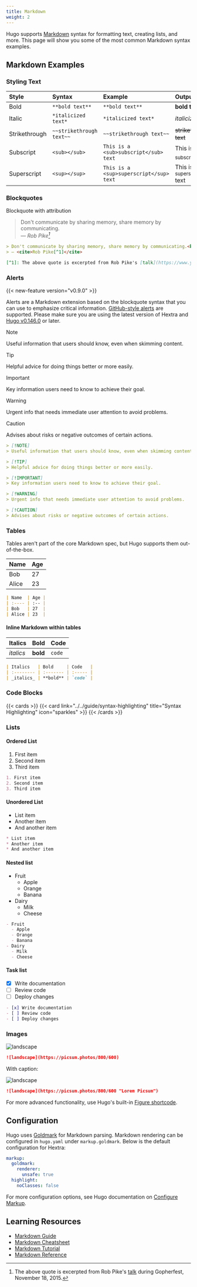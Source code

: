```yaml
---
title: Markdown
weight: 2
---
```


Hugo supports [Markdown](https://en.wikipedia.org/wiki/Markdown) syntax for formatting text, creating lists, and more. This page will show you some of the most common Markdown syntax examples.

<!--more-->

## Markdown Examples

### Styling Text

| Style         | Syntax                   | Example                                 | Output                                |
| :------------ | :----------------------- | :-------------------------------------- | :------------------------------------ |
| Bold          | `**bold text**`          | `**bold text**`                         | **bold text**                         |
| Italic        | `*italicized text*`      | `*italicized text*`                     | _italicized text_                     |
| Strikethrough | `~~strikethrough text~~` | `~~strikethrough text~~`                | ~~strikethrough text~~                |
| Subscript     | `<sub></sub>`            | `This is a <sub>subscript</sub> text`   | This is a <sub>subscript</sub> text   |
| Superscript   | `<sup></sup>`            | `This is a <sup>superscript</sup> text` | This is a <sup>superscript</sup> text |

### Blockquotes

Blockquote with attribution

> Don't communicate by sharing memory, share memory by communicating.<br>
> — <cite>Rob Pike[^1]</cite>

[^1]: The above quote is excerpted from Rob Pike's [talk](https://www.youtube.com/watch?v=PAAkCSZUG1c) during Gopherfest, November 18, 2015.

```markdown {filename=Markdown}
> Don't communicate by sharing memory, share memory by communicating.<br>
> — <cite>Rob Pike[^1]</cite>

[^1]: The above quote is excerpted from Rob Pike's [talk](https://www.youtube.com/watch?v=PAAkCSZUG1c) during Gopherfest, November 18, 2015.
```

### Alerts

{{< new-feature version="v0.9.0" >}}

Alerts are a Markdown extension based on the blockquote syntax that you can use to emphasize critical information.
[GitHub-style alerts](https://docs.github.com/en/get-started/writing-on-github/getting-started-with-writing-and-formatting-on-github/basic-writing-and-formatting-syntax#alerts) are supported.
Please make sure you are using the latest version of Hextra and [Hugo v0.146.0](https://github.com/gohugoio/hugo/releases/tag/v0.146.0) or later.

> [!NOTE]
> Useful information that users should know, even when skimming content.

> [!TIP]
> Helpful advice for doing things better or more easily.

> [!IMPORTANT]
> Key information users need to know to achieve their goal.

> [!WARNING]
> Urgent info that needs immediate user attention to avoid problems.

> [!CAUTION]
> Advises about risks or negative outcomes of certain actions.

```markdown {filename=Markdown}
> [!NOTE]
> Useful information that users should know, even when skimming content.

> [!TIP]
> Helpful advice for doing things better or more easily.

> [!IMPORTANT]
> Key information users need to know to achieve their goal.

> [!WARNING]
> Urgent info that needs immediate user attention to avoid problems.

> [!CAUTION]
> Advises about risks or negative outcomes of certain actions.
```

### Tables

Tables aren't part of the core Markdown spec, but Hugo supports them out-of-the-box.

| Name  | Age |
| :---- | :-- |
| Bob   | 27  |
| Alice | 23  |

```markdown {filename=Markdown}
| Name  | Age |
| :---- | :-- |
| Bob   | 27  |
| Alice | 23  |
```

#### Inline Markdown within tables

| Italics   | Bold     | Code   |
| :-------- | :------- | :----- |
| _italics_ | **bold** | `code` |

```markdown {filename=Markdown}
| Italics   | Bold     | Code   |
| :-------- | :------- | :----- |
| _italics_ | **bold** | `code` |
```

### Code Blocks

{{< cards >}}
  {{< card link="../../guide/syntax-highlighting" title="Syntax Highlighting" icon="sparkles" >}}
{{< /cards >}}

### Lists

#### Ordered List

1. First item
2. Second item
3. Third item

```markdown {filename=Markdown}
1. First item
2. Second item
3. Third item
```

#### Unordered List

* List item
* Another item
* And another item

```markdown {filename=Markdown}
* List item
* Another item
* And another item
```

#### Nested list

- Fruit
  - Apple
  - Orange
  - Banana
- Dairy
  - Milk
  - Cheese

```markdown {filename=Markdown}
- Fruit
  - Apple
  - Orange
  - Banana
- Dairy
  - Milk
  - Cheese
```

#### Task list

- [x] Write documentation
- [ ] Review code
- [ ] Deploy changes

```markdown {filename=Markdown}
- [x] Write documentation
- [ ] Review code
- [ ] Deploy changes
```

### Images

![landscape](https://picsum.photos/800/600)

```markdown {filename=Markdown}
![landscape](https://picsum.photos/800/600)
```

With caption:

![landscape](https://picsum.photos/800/600 "Lorem Picsum")

```markdown {filename=Markdown}
![landscape](https://picsum.photos/800/600 "Lorem Picsum")
```

For more advanced functionality, use Hugo's built-in [Figure shortcode](https://gohugo.io/shortcodes/figure/).

## Configuration

Hugo uses [Goldmark](https://github.com/yuin/goldmark) for Markdown parsing.
Markdown rendering can be configured in `hugo.yaml` under `markup.goldmark`.
Below is the default configuration for Hextra:

```yaml {filename="hugo.yaml"}
markup:
  goldmark:
    renderer:
      unsafe: true
  highlight:
    noClasses: false
```

For more configuration options, see Hugo documentation on [Configure Markup](https://gohugo.io/getting-started/configuration-markup/).

## Learning Resources

- [Markdown Guide](https://www.markdownguide.org/)
- [Markdown Cheatsheet](https://github.com/adam-p/markdown-here/wiki/Markdown-Cheatsheet)
- [Markdown Tutorial](https://www.markdowntutorial.com/)
- [Markdown Reference](https://commonmark.org/help/)
